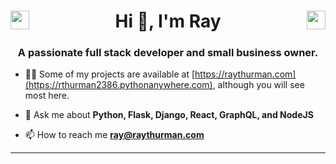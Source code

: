 <h1 align="center">
<a href="https://twitter.com/raythurman2386" target="blank"><img align="left" src="https://cdn.jsdelivr.net/npm/simple-icons@3.0.1/icons/twitter.svg" alt="raythurman2386" height="30" width="30" /></a>
Hi 👋, I'm Ray
<a href="https://linkedin.com/in/raythurman2386" target="blank"><img align="right" src="https://cdn.jsdelivr.net/npm/simple-icons@3.0.1/icons/linkedin.svg" alt="raythurman2386" height="30" width="30" /></a></h1>

<h3 align="center">A passionate full stack developer and small business owner.</h3>

- 👨‍💻 Some of my projects are available at [https://raythurman.com](https://rthurman2386.pythonanywhere.com), although you will see most here.

- 💬 Ask me about **Python, Flask, Django, React, GraphQL, and NodeJS**

- 📫 How to reach me **ray@raythurman.com**

<hr>
